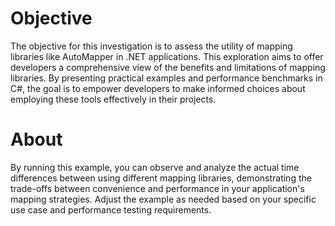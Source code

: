 # Objective
The objective for this investigation is to assess the utility of mapping libraries like AutoMapper in .NET applications. This exploration aims to offer developers a comprehensive view of the benefits and limitations of mapping libraries. By presenting practical examples and performance benchmarks in C#, the goal is to empower developers to make informed choices about employing these tools effectively in their projects.
# About 
By running this example, you can observe and analyze the actual time differences between using different mapping libraries, demonstrating the trade-offs between convenience and performance in your application's mapping strategies. Adjust the example as needed based on your specific use case and performance testing requirements.
